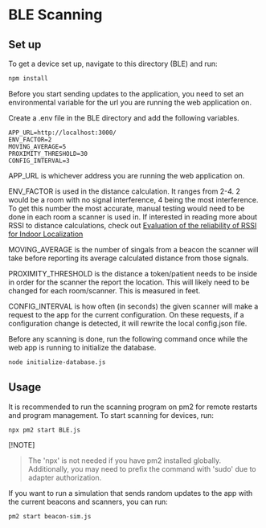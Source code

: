 # BLE Scanning 

## Set up

To get a device set up, navigate to this directory (BLE) and run:

```bash
npm install
```

Before you start sending updates to the application, you need to set an environmental variable for the url you are running the web application on.

Create a .env file in the BLE directory and add the following variables.

```plaintext
APP_URL=http://localhost:3000/
ENV_FACTOR=2
MOVING_AVERAGE=5
PROXIMITY_THRESHOLD=30 
CONFIG_INTERVAL=3
```

APP_URL is whichever address you are running the web application on.

ENV_FACTOR is used in the distance calculation. It ranges from 2-4. 2 would be a room with no signal interference, 4 being the most interference.
To get this number the most accurate, manual testing would need to be done in each room a scanner is used in.
If interested in reading more about RSSI to distance calculations, check out [Evaluation of the reliability of RSSI for Indoor Localization](https://citeseerx.ist.psu.edu/document?repid=rep1&type=pdf&doi=65228221cfa4fa93654b2b24aa7b41f4d04c82d0)

MOVING_AVERAGE is the number of singals from a beacon the scanner will take before reporting its average calculated distance from those signals. 

PROXIMITY_THRESHOLD is the distance a token/patient needs to be inside in order for the scanner the report the location. 
This will likely need to be changed for each room/scanner. This is measured in feet.

CONFIG_INTERVAL is how often (in seconds) the given scanner will make a request to the app for the current configuration. 
On these requests, if a configuration change is detected, it will rewrite the local config.json file.


Before any scanning is done, run the following command once while the web app is running to initialize the database.
```bash
node initialize-database.js
```

## Usage

It is recommended to run the scanning program on pm2 for remote restarts and program management.
To start scanning for devices, run:

```bash
npx pm2 start BLE.js
```

[!NOTE]
> The 'npx' is not needed if you have pm2 installed globally.
> Additionally, you may need to prefix the command with 'sudo' due to adapter authorization.


If you want to run a simulation that sends random updates to the app with the current beacons and scanners, you can run:
```bash
pm2 start beacon-sim.js
```
